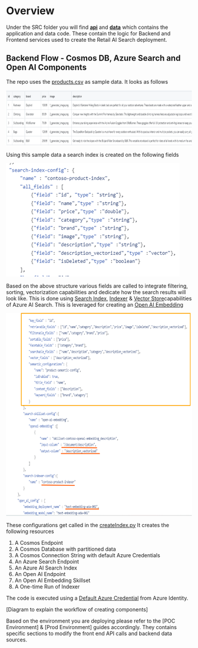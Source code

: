 # Overview

Under the SRC folder you will find **[api](../src/api/)** and **[data](../src/data/)** which contains the application and data code. These contain the logic for Backend and Frontend services used to create the Retail AI Search deployment.

## Backend Flow - Cosmos DB, Azure Search and Open AI Components

The repo uses the [products.csv](../data/AzureSearch/data/products.csv) as sample data. It looks as follows

<img src='/media/01_Productsample.PNG' width='950' height='150'>

Using this sample data a search index is created on the following fields

![SearchIndex](../media/01_SearchIndexStructure.PNG)

Based on the above structure various fields are called to integrate filtering, sorting, vectorization capabilities and dedicate how the search results will look like. This is done using [Search Index](https://learn.microsoft.com/azure/search/search-what-is-an-index), [Indexer](https://learn.microsoft.com/azure/search/search-indexer-overview) & [Vector Store](https://learn.microsoft.com/azure/search/vector-store)capabilities of Azure AI Search. This is leveraged for creating an [Open AI Embedding](https://learn.microsoft.com/azure/search/cognitive-search-skill-azure-openai-embedding)

<img src='/media/01_SearchFields.PNG' width='850' height='550'>

These configurations get called in the [createIndex.py](/src/data/AzureSearch/createIndex.py)
It creates the following resources

1) A Cosmos Endpoint
2) A Cosmos Database with partitioned data
3) A Cosmos Connection String with default Azure Credentials
4) An Azure Search Endpoint
5) An Azure AI Search Index
6) An Open AI Endpoint
7) An Open AI Embedding Skillset
8) A One-time Run of Indexer

The code is executed using a [Default Azure Credential](https://learn.microsoft.com/python/api/azure-identity/azure.identity.defaultazurecredential?view=azure-python) from Azure Identity. 

[Diagram to explain the workflow of creating components]

Based on the environment you are deploying please refer to the [POC Environment] & [Prod Environment] guides accordingly. They contains specific sections to modify the front end API calls and backend data sources.

<!---
### Step 1
It first creates a Cosmos container, database and a database partition key(In this sample the **id** field is used).
> :bulb: **Tip:** Sample dataset should print the following result:
"Getting Database: catalogDB", "Getting client for container: products"

### Step 2
It then uploads the data in the CSV file to the newly created Cosmos database.
> :bulb: **Tip:**  Sample dataset should print the following result:
"Uploading Data...", "Inserting product ID: {each product ID should get displayed here} to Cosmos DB","Product {each product ID should get displayed here} uploaded to Cosmos DB". It will iterate through all 101 items in the CSV file

### Step 3
The Index definition is created based on the fields mentioned in the config.json file. We also set variables required for [Vectorizer](https://learn.microsoft.com/azure/search/vector-search-how-to-configure-vectorizer) and [Semantic Configurations](https://learn.microsoft.com/azure/search/semantic-how-to-configure?tabs=portal) based on the configurations mentioned in the config file.
> :bulb: **Tip:**  Sample dataset should print the following result:
"Setting Indexer Variables..."

### Step 4
A service endpoint is created pointing the database container name. It uses the [search service managed identity connection string](https://learn.microsoft.com/azure/search/search-howto-index-cosmosdb#supported-credentials-and-connection-strings) to connect to CosmosDB
> :bulb: **Tip:**  Sample dataset should print the following result:
"Creating Search Client with Endpoint: <endpointname>", "Data Source created successfully."

### Step 5
Here is where we leverage te variables set in Step 4 and create the AI [Search Index](https://learn.microsoft.com/azure/search/search-what-is-an-index). 
> :bulb: **Tip:**  Sample dataset should print the following result:
"Search Index created successfully"

### Step 6
OpenAI’s text embeddings measure the relatedness of text strings. Embeddings are commonly used for:

- **Search** (where results are ranked by relevance to a query string)
- **Clustering** (where text strings are grouped by similarity)
- **Recommendations** (where items with related text strings are recommended)
- **Anomaly detection** (where outliers with little relatedness are identified)
- **Diversity measurement** (where similarity distributions are analyzed)
- **Classification** (where text strings are classified by their most similar label)
In this step we configure the [OpenAI Embedding Skillset](https://learn.microsoft.com/azure/search/cognitive-search-skill-azure-openai-embedding).

> :bulb: **Tip:**  Sample dataset should print the following result:
"Creating OpenAI Embedding Skillset","Creating the Skillset", "Skillset created successfully"

### Step 7
Finally we create the [Indexer](https://learn.microsoft.com/azure/search/search-indexer-overview) and run it.The indexer is used to scan the data from the Cosmos DB and push the data to the Azure AI Search Index.
> :bulb: **Tip:**  Sample dataset should print the following result:
"Creating the indexer.", "Indexer created successfully."
On an initial run, when the index is empty, an indexer will read in all of the data provided in the table or container. On subsequent runs, the indexer can usually detect and retrieve just the data that has changed. Since we are using Azure CosmosDB we have already enabled the change detection. This is to enable the different stages of indexing.
![alt text](../media/01_indexer-stages.png)

## Workflow

The CosmosDB **catalogDb** database gets created with a sample of 101 files and random images.
This resides under the **products** container within Cosmos DB. Cosmos DB version azure-cosmos==4.7.0

The infrastructure components get deployed with a **Bicep template**.
The **backend web API's** are in **.NET code** which run in the container app. This gets created with secrets which get auto-populated during deployment through the Bicep template.

![ContainerAppSecrets](../media/01_ContainerAppSecrets.PNG)

The spa folder contains the **frontend React code**. This runs as a **static web application**. It has an API connection to the container app. No image search functionality

![ConnectiontoConaitnerApp](../media/01_ConnectionContainerApp.PNG)


The AI search components consists of **Index** that searches the cosmosDB for certain fields and a Semantic configuration for generic searches. 

|![SearchIndex](../media/01_SearchServiceIndex.PNG)| ![SemanticConfig](../media/01_SemanticConfig.PNG)|
| ------ | ---- |

There is also the **Indexer** which shows the date when the CosmosDB was indexed.

|![Indexer](../media/01_Indexer.PNG)| ![SemanticConfig](../media/01_IndexerDetails.PNG)|
| ------ | ---- |

**APIM** is public facing. The frontend is reactive in its layout. Furthermore it has paging and filters which let's you perform key value search. It can also cater to interactive search.

![KeyValueSearch](../media/01_Keyvaluesearch.png)
![InteractiveSearch](../media/01_InteractiveSearch.png)

-->